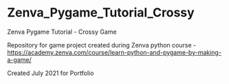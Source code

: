 # Zenva_Pygame_Tutorial_Crossy
Zenva Pygame Tutorial - Crossy Game

Repository for game project created during Zenva python course - https://academy.zenva.com/course/learn-python-and-pygame-by-making-a-game/

Created July 2021 for Portfolio
